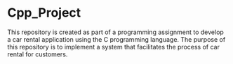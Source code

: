 # Cpp_Project
This repository is created as part of a programming assignment to develop a car rental application using the C programming language. The purpose of this repository is to implement a system that facilitates the process of car rental for customers.
